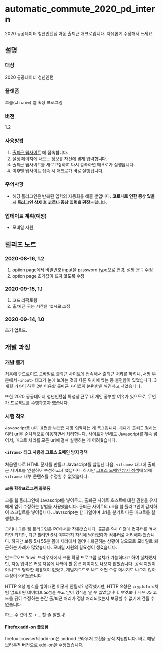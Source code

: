 # automatic_commute_2020_pd_intern
2020 공공데이터 청년인턴십 자동 출퇴근 매크로입니다. 자유롭게 수정해서 쓰세요.

## 설명
### 대상
2020 공공데이터 청년인턴

### 플랫폼
크롬(chrome) 웹 확장 프로그램

### 버전
1.2

### 사용방법
1. [출퇴근 웹사이트](https://dt20chk.hyosungitx.com/) 에 접속합니다.
2. 설정 페이지에 나오는 정보를 자신에 맞게 입력합니다.
3. 출퇴근 웹사이트를 새로고침하여 다시 접속하면 매크로가 실행됩니다.
4. 이후엔 웹사이트 접속 시 매크로가 바로 실행됩니다.

### 주의사항
- 해당 플러그인은 반복된 입력의 자동화를 해줄 뿐입니다. **코로나로 인한 증상 있을 시 플러그인 삭제 후 코로나 증상 입력을 권장**드립니다.

### 업데이트 계획(예정)
- 모바일 지원

## 릴리즈 노트
### 2020-08-16, 1.2
1. option page에서 비밀번호 input을 password type으로 변경, 설명 문구 수정
2. option page 초기값이 뜨지 않도록 수정

### 2020-09-15, 1.1
1. 코드 리팩토링
2. 출/퇴근 구분 시간을 12시로 조정

### 2020-09-14, 1.0
초기 업로드.

## 개발 과정
### 개발 동기
처음에 안드로이드 모바일로 출퇴근 사이트에 접속해서 출퇴근 처리를 하려니, 서명 부분에서 `<input>` 태그가 눈에 보이는 것과 다른 위치에 있는 등 불편함이 있었습니다. 3개월 가까이 하루 2번 이용할 출퇴근 사이트의 불편함을 해결하고 싶었습니다.

또한 2020 공공데이터 청년인턴십 특성상 근무 내 개인 공부할 여유가 있으므로, 무언가 프로젝트를 수행하고자 했습니다.

### 시행 착오
Javascript로 ui가 불편한 부분은 자동 입력하는 게 목표입니다. 게다가 출퇴근 절차는 여러 url을 순차적으로 이동하면서 처리합니다. 사이트가 변해도 Javascript를 계속 넣어서, 매크로 처리를 모든 url에 걸쳐 실행하는 게 어려웠습니다.

#### `<iframe>` 태그 사용과 크로스 도메인 방지 정책
처음엔 따로 HTML 문서를 만들고 Javascript를 삽입한 다음, `<iframe>` 태그에 출퇴근 사이트를 연결하여 수정하고자 했습니다. 하지만 [크로스 도메인 방지 정책](https://en.wikipedia.org/wiki/Same-origin_policy)에 의해 `<iframe>` 내부 콘텐츠를 수정할 수 없었습니다.

#### 크롬 확장프로그램 플랫폼
크롬 웹 플러그인에 Javascript를 넣어두고, 출퇴근 사이트 호스트에 대한 권한을 유저에게 얻어 수정하는 방법을 사용했습니다. 출퇴근 사이트의 url을 웹 플러그인이 감지하여 스크립트를 넣어줍니다. Javascript는 한 파일이며 Url을 분기로 다른 매크로를 실행합니다.

그러나 크롬 웹 플러그인은 PC에서만 작동했습니다. 출근은 9시 이전에 컴퓨터를 켜서 하면 되지만, 퇴근 할려면 6시 이후까지 자리에 남아있다가 컴퓨터로 처리해야 했습니다. 하지만 보통 5시 55분 쯤에 자리에서 일어나 퇴근하는 상황이 많으므로 모바일로 퇴근하는 사례가 많았습니다. 모바일 지원의 필요성이 생겼습니다.

안드로이드 'kiwi' 브라우저에서 크롬 확장 프로그램 설치가 가능하다고 하여 설치했지만, 자동 입력은 커녕 처음에 나와야 할 옵션 페이지도 나오지 않았습니다. 공식 지원이 아니므로 명확한 해결책이 없었고, 개발자모드로 봐도 어떤 오류 메시지도 나오지 않아 수정이 어려웠습니다.

HTTP 요청 형식을 알아내면 어떻게 안될까? 생각했지만, HTTP 요청은 `cryptoInfo`처럼 암호화된 데이터로 요청을 주고 받아 형식을 알 수 없었습니다. 무엇보다 내부 JS 코드를 긁어 수정하는 순간 출/퇴근 처리가 정상 처리되었는지 보장할 수 없기에 건들 수 없습니다.

하는 수 없이 포ㄱ.... 할 줄 알았냐!

#### Firefox add-on 플랫폼
firefox browser의 add-on은 android 브라우저 호환을 공식 지원합니다. 바로 해당 브라우저 버전으로 add-on을 수정했습니다.

